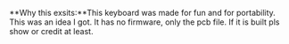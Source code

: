 
**Why this exsits:**This keyboard was made for fun and for portability. This was an idea I got. It has no firmware, only the pcb file. If it is built pls show or credit at least.
